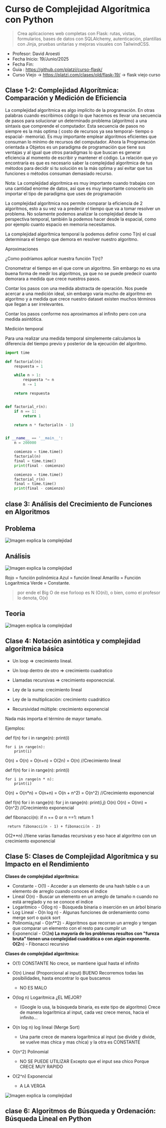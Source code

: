 # Curso de Complejidad Algorítmica con Python
> Crea aplicaciones web completas con Flask: rutas, vistas, formularios, bases de datos con SQLAlchemy, autenticación, plantillas con Jinja, pruebas unitarias y mejoras visuales con TailwindCSS.

- Profesor: David Aroesti
- Fecha Inicio: 19/Junio/2025  
- Fecha Fin: 
- Guia : https://github.com/platzi/curso-flask/ 
- Curso Viejo -> https://platzi.com/clases/old/flask-19/ -> flask viejo curso 


## Clase 1-2: Complejidad Algorítmica: Comparación y Medición de Eficiencia

La complejidad algorítmica es algo implícito de la programación. En otras palabras cuando escribimos código lo que hacemos es llevar una secuencia de pasos para solucionar un determinado problema (algoritmo) a una sintaxis que comprende el computador. Esta secuencia de pasos no siempre es la más optima ( costo de recursos ya sea temporal- tiempo o espacial- memoria). Es muy importante emplear algoritmos eficientes que consuman lo mínimo de recursos del computador. Ahora la Programación orientada a Objetos es un paradigma de programación que tiene sus ventajas y al igual que otros paradigmas lo que buscan es generar eficiencia al momento de escribir y mantener el código. La relación que yo encontraría es que es necesario saber la complejidad algorítmica de tus métodos para decidir si tu solución es la más optima y así evitar que tus funciones o métodos consuman demasiado recurso.

Nota: La complejidad algorítmica es muy importante cuando trabajas con una cantidad enorme de datos, así que es muy importante conocerlo sin importar el tipo de paradigma que uses de programación

La complejidad algorítmica nos permite comparar la eficiencia de 2 algoritmos, esto a su vez va a predecir el tiempo que va a tomar resolver un problema. No solamente podemos analizar la complejidad desde la perspectiva temporal, también la podemos hacer desde la espacial, como por ejemplo cuanto espacio en memoria necesitamos.

La complejidad algorítmica temporal la podemos definir como T(n) el cual determinara el tiempo que demora en resolver nuestro algoritmo.

Aproximaciones

¿Como podríamos aplicar nuestra función T(n)?

Cronometrar el tiempo en el que corre un algoritmo. Sin embargo no es una buena forma de medir los algoritmos, ya que no se puede predecir cuanto demorara a medida que crece nuestros pasos.

Contar los pasos con una medida abstracta de operación. Nos puede acercar a una medición ideal, sin embargo varia mucho de algoritmo en algoritmo y a medida que crece nuestro dataset existen muchos términos que llegan a ser irrelevantes.

Contar los pasos conforme nos aproximamos al infinito pero con una medida asintótica.

Medición temporal

Para una realizar una medida temporal simplemente calculamos la diferencia del tiempo previo y posterior de la ejecución del algoritmo.

```Python
import time

def factorial(n):
    respuesta = 1

    while n > 1:
        respuesta *= n
        n -= 1

    return respuesta


def factorial_r(n):
    if n == 1:
        return 1

    return n * factorial(n - 1)


if __name__ == '__main__':
    n = 200000

    comienzo = time.time()
    factorial(n)
    final = time.time()
    print(final - comienzo)

    comienzo = time.time()
    factorial_r(n)
    final = time.time()
    print(final - comienzo)
```

## clase 3: Análisis del Crecimiento de Funciones en Algoritmos

## Problema 
![Imagen explica la complejidad](../10_CursoComplejidadAlgoritmicaPythondd/info/info_003.png)


## Análisis 
![Imagen explica la complejidad](../10_CursoComplejidadAlgoritmicaPythondd/info/info_001.png)

Rojo  = función polinómica 
Azul  = función lineal Amarillo = Función Logarítmica 
Verde = Constante.

> por ende el Big O de ese forloop es N (O(n)), o bien, como el profesor lo denota, O(x)
## Teoria 

![Imagen explica la complejidad](../10_CursoComplejidadAlgoritmicaPythondd/info/info_002.png)


## Clase 4: Notación asintótica y complejidad algorítmica básica

- Un loop => crecimiento lineal. 
- Un loop dentro de otro => crecimiento cuadratico 
- Llamadas recursivas => crecimiento exponecncial.

- Ley de la suma: crecimiento lineal 
- Ley de la multiplicación: crecimiento cuadrático 
- Recursividad múltiple: crecimiento exponencial

Nada más importa el término de mayor tamaño.

Ejemplos:


def f(n)
    for i in range(n):
        print(i)

    for i in range(n):
        print(i)
O(n) + O(n) = O(n+n) = O(2n) = O(n) //Crecimiento lineal


def f(n)
    for i in range(n):
        print(i)

    for i in range(n * n):
        print(i)
O(n) + O(n*n) = O(n+n) = O(n + n^2) = O(n^2) //Crecimiento exponencial


def f(n)
    for i in range(n):
        for j in range(n):
            print(i,j)
O(n) O(n) = O(nn) = O(n^2) //Crecimiento exponencial


def fibonacci(n):
    if n == 0 or n ==1:
        return 1

     return fibonacci(n - 1) + fibonacci(n - 2)
O(2**n) //tiene varias llamadas recursivas y eso hace al algoritmo con un crecimiento exponencial

## Clase 5: Clases de Complejidad Algorítmica y su Impacto en el Rendimiento

**Clases de complejidad algorítmica:**

- Constante     - O(1) - Acceder a un elemento de una hash table o a un elemento de arreglo cuando conoces el indice
- Lineal O(n)   - Buscar un elemento en un arreglo de tamaño n cuando no está arreglado y no se conoce el indice
- Logaritmico   - O(log n) - Búsqueda binaria o inserción en un árbol binario
- Log Lineal    - O(n log n) - Algunas funciones de ordenamiento como merge sort o quick sort
- Polinomia¿nal - O(n**2) - Algoritmos que recorran un arreglo y tengan que comparar un elemento con el resto para cumplir un 
- Exponencial   - O(2**n) La mayoría de los problemas resultos con "fureza bruta" tienen una complejidad cuadrática o con algún exponente. O(2**n) - Fibonacci recursivo

**Clases de complejidad algorítmica:**

- O(1) CONSTANTE No crece, se mantiene igual hasta el infinito
- O(n) Lineal (Proporcional al input) BUENO Recorremos todas las posibilidades, hasta encontrar lo que buscamos
    - NO ES MALO

- O(log n) Logarítmica ¿EL MEJOR?
    - (Google lo usa, la búsqueda binaria, es este tipo de algoritmo) Crece de manera logarítmica al input, cada vez crece menos, hacia el infinito...

- O(n log n) log lineal (Merge Sort)
    - Una parte crece de manera logarítmica al input (se divide y divide, se vuelve mas chica y mas chica) y la otra es CONSTANTE

- O(n^2) Polinomial
    - NO SE PUEDE UTILIZAR Excepto que el input sea chico Porque CRECE MUY RAPIDO

- O(2^n) Exponencial
    -  A LA VERGA

![Imagen explica la complejidad](../10_CursoComplejidadAlgoritmicaPythondd/info/info_004.png)

## clase 6: Algoritmos de Búsqueda y Ordenación: Búsqueda Lineal en Python